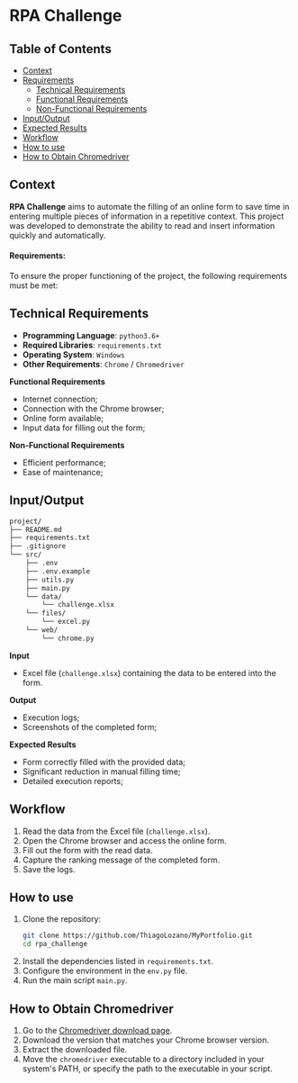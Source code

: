 # RPA Challenge

## Table of Contents
- [Context](#context)
- [Requirements](#requirements)
  - [Technical Requirements](#technical-requirements)
  - [Functional Requirements](#functional-requirements)
  - [Non-Functional Requirements](#non-functional-requirements)
- [Input/Output](#inputoutput)
- [Expected Results](#expected-results)
- [Workflow](#workflow)
- [How to use](#how-to-use)
- [How to Obtain Chromedriver](#how-to-obtain-chromedriver)

## Context

**RPA Challenge** aims to automate the filling of an online form to save time in entering multiple pieces of information in a repetitive context. This project was developed to demonstrate the ability to read and insert information quickly and automatically.

#### Requirements:

To ensure the proper functioning of the project, the following requirements must be met:

## Technical Requirements
- **Programming Language**: `python3.6+`
- **Required Libraries**: `requirements.txt`
- **Operating System**: `Windows`
- **Other Requirements**: `Chrome` / `Chromedriver`

**Functional Requirements**
- Internet connection;
- Connection with the Chrome browser;
- Online form available;
- Input data for filling out the form;

**Non-Functional Requirements**
- Efficient performance;
- Ease of maintenance;

## Input/Output

```bash
project/
├── README.md
├── requirements.txt
├── .gitignore
└── src/
    ├── .env
    ├── .env.example
    ├── utils.py
    ├── main.py
    └── data/
        └── challenge.xlsx
    └── files/
        └── excel.py
    └── web/
        └── chrome.py
```

**Input**
- Excel file (`challenge.xlsx`) containing the data to be entered into the form.

**Output**
- Execution logs;
- Screenshots of the completed form;

**Expected Results**
- Form correctly filled with the provided data;
- Significant reduction in manual filling time;
- Detailed execution reports;

## Workflow
1. Read the data from the Excel file (`challenge.xlsx`).
2. Open the Chrome browser and access the online form.
3. Fill out the form with the read data.
4. Capture the ranking message of the completed form.
5. Save the logs.

## How to use
1. Clone the repository:
    ```bash
    git clone https://github.com/ThiagoLozano/MyPortfolio.git
    cd rpa_challenge
    ```
2. Install the dependencies listed in `requirements.txt`.
3. Configure the environment in the `env.py` file.
4. Run the main script `main.py`.

## How to Obtain Chromedriver

1. Go to the [Chromedriver download page](https://sites.google.com/a/chromium.org/chromedriver/downloads).
2. Download the version that matches your Chrome browser version.
3. Extract the downloaded file.
4. Move the `chromedriver` executable to a directory included in your system's PATH, or specify the path to the executable in your script.
